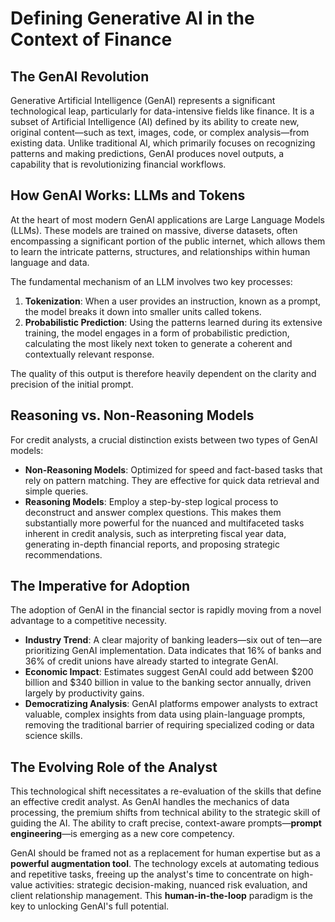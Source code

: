 # Defining Generative AI in the Context of Finance

## The GenAI Revolution
Generative Artificial Intelligence (GenAI) represents a significant technological leap, particularly for data-intensive fields like finance. It is a subset of Artificial Intelligence (AI) defined by its ability to create new, original content—such as text, images, code, or complex analysis—from existing data. Unlike traditional AI, which primarily focuses on recognizing patterns and making predictions, GenAI produces novel outputs, a capability that is revolutionizing financial workflows.

## How GenAI Works: LLMs and Tokens
At the heart of most modern GenAI applications are Large Language Models (LLMs). These models are trained on massive, diverse datasets, often encompassing a significant portion of the public internet, which allows them to learn the intricate patterns, structures, and relationships within human language and data.

The fundamental mechanism of an LLM involves two key processes:
1.  **Tokenization**: When a user provides an instruction, known as a prompt, the model breaks it down into smaller units called tokens.
2.  **Probabilistic Prediction**: Using the patterns learned during its extensive training, the model engages in a form of probabilistic prediction, calculating the most likely next token to generate a coherent and contextually relevant response.

The quality of this output is therefore heavily dependent on the clarity and precision of the initial prompt.

## Reasoning vs. Non-Reasoning Models
For credit analysts, a crucial distinction exists between two types of GenAI models:

- **Non-Reasoning Models**: Optimized for speed and fact-based tasks that rely on pattern matching. They are effective for quick data retrieval and simple queries.
- **Reasoning Models**: Employ a step-by-step logical process to deconstruct and answer complex questions. This makes them substantially more powerful for the nuanced and multifaceted tasks inherent in credit analysis, such as interpreting fiscal year data, generating in-depth financial reports, and proposing strategic recommendations.

## The Imperative for Adoption
The adoption of GenAI in the financial sector is rapidly moving from a novel advantage to a competitive necessity.
- **Industry Trend**: A clear majority of banking leaders—six out of ten—are prioritizing GenAI implementation. Data indicates that 16% of banks and 36% of credit unions have already started to integrate GenAI.
- **Economic Impact**: Estimates suggest GenAI could add between $200 billion and $340 billion in value to the banking sector annually, driven largely by productivity gains.
- **Democratizing Analysis**: GenAI platforms empower analysts to extract valuable, complex insights from data using plain-language prompts, removing the traditional barrier of requiring specialized coding or data science skills.

## The Evolving Role of the Analyst
This technological shift necessitates a re-evaluation of the skills that define an effective credit analyst. As GenAI handles the mechanics of data processing, the premium shifts from technical ability to the strategic skill of guiding the AI. The ability to craft precise, context-aware prompts—**prompt engineering**—is emerging as a new core competency.

GenAI should be framed not as a replacement for human expertise but as a **powerful augmentation tool**. The technology excels at automating tedious and repetitive tasks, freeing up the analyst's time to concentrate on high-value activities: strategic decision-making, nuanced risk evaluation, and client relationship management. This **human-in-the-loop** paradigm is the key to unlocking GenAI's full potential.
